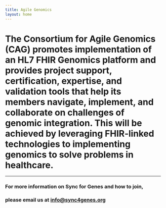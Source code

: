 ```yaml
---
title: Agile Genomics
layout: home
---
```


# The Consortium for Agile Genomics (CAG) promotes implementation of an HL7 FHIR Genomics platform and provides project support, certification, expertise, and validation tools that help its members navigate, implement, and collaborate on challenges of genomic integration.  This will be achieved by leveraging FHIR-linked technologies to implementing genomics to solve problems in healthcare.

-------

### For more information on Sync for Genes and how to join,

### please email us at  [info@sync4genes.org](mailto:info@sync4genes.org)